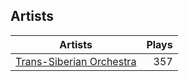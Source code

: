 ## Artists
Artists | Plays 
----- | -----: 
[Trans-Siberian Orchestra](/artists/trans-siberian-orchestra-58610) | 357

